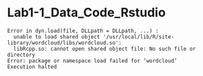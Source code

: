 Lab1-1_Data_Code_Rstudio
=======================

```
Error in dyn.load(file, DLLpath = DLLpath, ...) : 
  unable to load shared object '/usr/local/lib/R/site-library/wordcloud/libs/wordcloud.so':
  libRcpp.so: cannot open shared object file: No such file or directory
Error: package or namespace load failed for ‘wordcloud’
Execution halted
```
